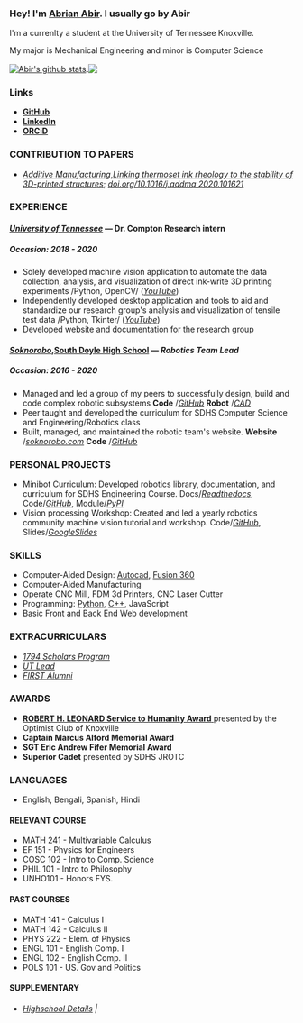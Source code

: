 ### Hey! I'm [Abrian Abir](https://github.com/a-abir). I usually go by Abir


I'm a currenlty a student at the University of Tennessee Knoxville.

My major is Mechanical Engineering and minor is Computer Science


<a href="https://github.com/a-abir">
  <img align="center" src="https://github-readme-stats.anuraghazra1.vercel.app/api?username=a-abir&show_icons=true&include_all_commits=true" alt="Abir's github stats" />
</a>
<a href="https://github.com/a-abir">
  <!-- Change the `github-readme-stats.anuraghazra1.vercel.app` to `github-readme-stats.vercel.app`  -->
  <img align="center" src="https://github-readme-stats.vercel.app/api/top-langs/?username=a-abir&layout=compact" />
</a>



### Links
-  [ **GitHub** ](https://github.com/a-abir)
- [ **LinkedIn** ](https://www.linkedin.com/in/abrian-abir-503a96146/)
- [ **ORCiD** ](http://orcid.org/0000-0001-7257-1548)


### CONTRIBUTION TO PAPERS
- [_Additive Manufacturing_](https://www.sciencedirect.com/science/article/pii/S2214860420309933)[,](https://www.sciencedirect.com/science/article/pii/S2214860420309933)[_Linking thermoset ink rheology to the stability of 3D-printed structures_](https://www.sciencedirect.com/science/article/pii/S2214860420309933); [_doi.org/10.1016/j.addma.2020.101621_](https://doi.org/10.1016/j.addma.2020.101621)


### EXPERIENCE

#### [_University of Tennessee_](https://www.utk.edu/) — Dr. Compton Research intern

##### Occasion: 2018 - 2020

- Solely developed machine vision application to automate the data collection, analysis, and visualization of direct ink-write 3D printing experiments /Python, OpenCV/ ([_YouTube_](https://youtu.be/lsMfXgiT_Tc))
- Independently developed desktop application and tools to aid and standardize our research group&#39;s analysis and visualization of tensile test data /Python, Tkinter/ ([_YouTube_](https://youtu.be/hydF0IuzMCE))
- Developed website and documentation for the research group

#### [_Soknorobo_](https://soknorobo.com/)[,](https://soknorobo.com/)[South Doyle High School](https://soknorobo.com/) — _Robotics Team Lead_

##### _Occasion: 2016 - 2020_

- Managed and led a group of my peers to successfully design, build and code complex robotic subsystems **Code** /[_GitHub_](https://github.com/a-abir/rc) **Robot** /[_CAD_](https://a360.co/2Hvku0d)
- Peer taught and developed the curriculum for SDHS Computer Science and Engineering/Robotics class
- Built, managed, and maintained the robotic team&#39;s website. **Website** /[_soknorobo.com_](https://soknorobo.com/) **Code** /[_GitHub_](https://github.com/a-abir/South-Doyle)

### PERSONAL PROJECTS
- Minibot Curriculum: Developed robotics library, documentation, and curriculum for SDHS Engineering Course. Docs/[_Readthedocs_](https://minibot.readthedocs.io/), Code/[_GitHub_](https://github.com/a-abir/minibot), Module/[_PyPI_](https://pypi.org/project/minilib/)
-  Vision processing Workshop: Created and led a yearly robotics community machine vision tutorial and workshop. Code/[_GitHub_](https://github.com/a-abir/visionProcessingCV), Slides/[_GoogleSlides_](https://docs.google.com/presentation/d/1uTE1bVlFKwdo3SVFsP8bRh-AGqmWlPTIJwrbpo5JXm8/edit?usp=sharing)

### SKILLS
- Computer-Aided Design: [Autocad](https://www.autodesk.com/products/autocad/overview), [Fusion 360](https://www.autodesk.com/products/fusion-360/overview)
- Computer-Aided Manufacturing
- Operate CNC Mill, FDM 3d Printers, CNC Laser Cutter
- Programming: [Python](https://www.python.org/), [C++](https://www.cplusplus.com/), JavaScript
- Basic Front and Back End Web development

### EXTRACURRICULARS

- [_1794 Scholars Program_](https://honors.utk.edu/1794-scholars-program/about/)
- [_UT Lead_](https://studentsuccess.utk.edu/ut-lead/what-is-ut-lead/)
- [_FIRST Alumni_](https://www.firstinspires.org/alumni)

### AWARDS
-  [ **ROBERT H. LEONARD Service to Humanity Award** ](https://www.knoxoptimist.org/youth-awards/)presented by the Optimist Club of Knoxville
- **Captain Marcus Alford Memorial Award**
- **SGT Eric Andrew Fifer Memorial Award**
- **Superior Cadet** presented by SDHS JROTC

### LANGUAGES
- English, Bengali, Spanish, Hindi


#### RELEVANT COURSE
- MATH 241 - Multivariable Calculus
- EF 151 - Physics for Engineers
- COSC 102 - Intro to Comp. Science
- PHIL 101 - Intro to Philosophy
- UNHO101 - Honors FYS.

#### PAST COURSES
- MATH 141 - Calculus I
- MATH 142 - Calculus II
- PHYS 222 - Elem. of Physics
- ENGL 101 - English Comp. I 
- ENGL 102 - English Comp. II
- POLS 101 - US. Gov and Politics


#### SUPPLEMENTARY
- ###### [Highschool Details](https://docs.google.com/document/d/e/2PACX-1vQoDeMuQoXeo9wMTS_866dthLqFHTI2Y9wrBArIjBsVcLrYLdQFHsgUomDp4Kh_2RjRWO-1F4i7cPKo/pub) |




